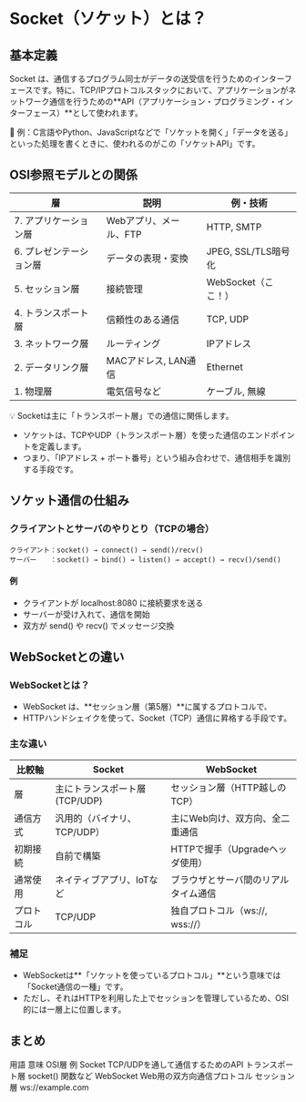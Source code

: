# Socket（ソケット）とは？

## 基本定義

Socket は、通信するプログラム同士がデータの送受信を行うためのインターフェースです。特に、TCP/IPプロトコルスタックにおいて、アプリケーションがネットワーク通信を行うための**API（アプリケーション・プログラミング・インターフェース）**として使われます。

📌 例：C言語やPython、JavaScriptなどで「ソケットを開く」「データを送る」といった処理を書くときに、使われるのがこの「ソケットAPI」です。

## OSI参照モデルとの関係

|層|説明|例・技術|
|---|---|---|
|7. アプリケーション層|Webアプリ、メール、FTP|HTTP, SMTP|
|6. プレゼンテーション層|データの表現・変換|JPEG, SSL/TLS暗号化|
|5. セッション層|接続管理|WebSocket（ここ！）|
|4. トランスポート層|信頼性のある通信|TCP, UDP|
|3. ネットワーク層|ルーティング|IPアドレス|
|2. データリンク層|MACアドレス, LAN通信|Ethernet|
|1. 物理層|電気信号など|ケーブル, 無線|

💡 Socketは主に「トランスポート層」での通信に関係します。
- ソケットは、TCPやUDP（トランスポート層）を使った通信のエンドポイントを定義します。
- つまり、「IPアドレス + ポート番号」という組み合わせで、通信相手を識別する手段です。

## ソケット通信の仕組み

### クライアントとサーバのやりとり（TCPの場合）

```
クライアント：socket() → connect() → send()/recv()
サーバー　　：socket() → bind() → listen() → accept() → recv()/send()
```

#### 例
- クライアントが localhost:8080 に接続要求を送る
- サーバーが受け入れて、通信を開始
- 双方が send() や recv() でメッセージ交換

## WebSocketとの違い

### WebSocketとは？
- WebSocket は、**セッション層（第5層）**に属するプロトコルで、
- HTTPハンドシェイクを使って、Socket（TCP）通信に昇格する手段です。

### 主な違い

|比較軸|Socket|WebSocket|
|---|---|---|
|層|主にトランスポート層 (TCP/UDP)|セッション層（HTTP越しのTCP）|
|通信方式|汎用的（バイナリ、TCP/UDP）|主にWeb向け、双方向、全二重通信|
|初期接続|自前で構築|HTTPで握手（Upgradeヘッダ使用）|
|通常使用|ネイティブアプリ、IoTなど|ブラウザとサーバ間のリアルタイム通信|
|プロトコル|TCP/UDP|独自プロトコル（ws://, wss://）|

### 補足
- WebSocketは**「ソケットを使っているプロトコル」**という意味では「Socket通信の一種」です。
- ただし、それはHTTPを利用した上でセッションを管理しているため、OSI的には一層上に位置します。

## まとめ

用語	意味	OSI層	例
Socket	TCP/UDPを通して通信するためのAPI	トランスポート層	socket() 関数など
WebSocket	Web用の双方向通信プロトコル	セッション層	ws://example.com